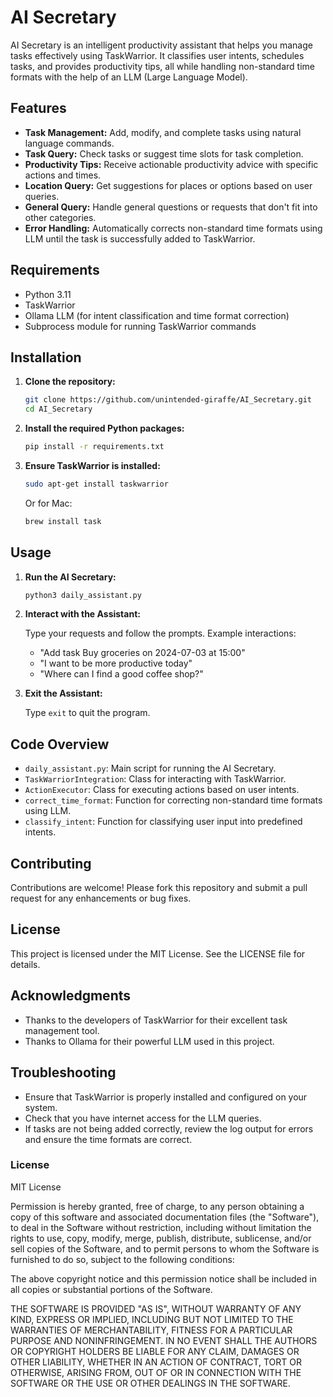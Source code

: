 # AI Secretary

AI Secretary is an intelligent productivity assistant that helps you manage tasks effectively using TaskWarrior. It classifies user intents, schedules tasks, and provides productivity tips, all while handling non-standard time formats with the help of an LLM (Large Language Model).

## Features

- **Task Management:** Add, modify, and complete tasks using natural language commands.
- **Task Query:** Check tasks or suggest time slots for task completion.
- **Productivity Tips:** Receive actionable productivity advice with specific actions and times.
- **Location Query:** Get suggestions for places or options based on user queries.
- **General Query:** Handle general questions or requests that don't fit into other categories.
- **Error Handling:** Automatically corrects non-standard time formats using LLM until the task is successfully added to TaskWarrior.

## Requirements

- Python 3.11
- TaskWarrior
- Ollama LLM (for intent classification and time format correction)
- Subprocess module for running TaskWarrior commands

## Installation

1. **Clone the repository:**

    ```sh
    git clone https://github.com/unintended-giraffe/AI_Secretary.git
    cd AI_Secretary
    ```

2. **Install the required Python packages:**

    ```sh
    pip install -r requirements.txt
    ```

3. **Ensure TaskWarrior is installed:**

    ```sh
    sudo apt-get install taskwarrior
    ```

    Or for Mac:

    ```sh
    brew install task
    ```

## Usage

1. **Run the AI Secretary:**

    ```sh
    python3 daily_assistant.py
    ```

2. **Interact with the Assistant:**

    Type your requests and follow the prompts. Example interactions:

    - "Add task Buy groceries on 2024-07-03 at 15:00"
    - "I want to be more productive today"
    - "Where can I find a good coffee shop?"

3. **Exit the Assistant:**

    Type `exit` to quit the program.

## Code Overview

- `daily_assistant.py`: Main script for running the AI Secretary.
- `TaskWarriorIntegration`: Class for interacting with TaskWarrior.
- `ActionExecutor`: Class for executing actions based on user intents.
- `correct_time_format`: Function for correcting non-standard time formats using LLM.
- `classify_intent`: Function for classifying user input into predefined intents.

## Contributing

Contributions are welcome! Please fork this repository and submit a pull request for any enhancements or bug fixes.

## License

This project is licensed under the MIT License. See the LICENSE file for details.

## Acknowledgments

- Thanks to the developers of TaskWarrior for their excellent task management tool.
- Thanks to Ollama for their powerful LLM used in this project.

## Troubleshooting

- Ensure that TaskWarrior is properly installed and configured on your system.
- Check that you have internet access for the LLM queries.
- If tasks are not being added correctly, review the log output for errors and ensure the time formats are correct.

### License

MIT License

Permission is hereby granted, free of charge, to any person obtaining a copy
of this software and associated documentation files (the "Software"), to deal
in the Software without restriction, including without limitation the rights
to use, copy, modify, merge, publish, distribute, sublicense, and/or sell
copies of the Software, and to permit persons to whom the Software is
furnished to do so, subject to the following conditions:

The above copyright notice and this permission notice shall be included in all
copies or substantial portions of the Software.

THE SOFTWARE IS PROVIDED "AS IS", WITHOUT WARRANTY OF ANY KIND, EXPRESS OR
IMPLIED, INCLUDING BUT NOT LIMITED TO THE WARRANTIES OF MERCHANTABILITY,
FITNESS FOR A PARTICULAR PURPOSE AND NONINFRINGEMENT. IN NO EVENT SHALL THE
AUTHORS OR COPYRIGHT HOLDERS BE LIABLE FOR ANY CLAIM, DAMAGES OR OTHER
LIABILITY, WHETHER IN AN ACTION OF CONTRACT, TORT OR OTHERWISE, ARISING FROM,
OUT OF OR IN CONNECTION WITH THE SOFTWARE OR THE USE OR OTHER DEALINGS IN THE
SOFTWARE.

